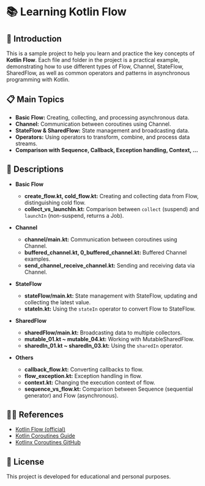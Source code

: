 # 📚 Learning Kotlin Flow 

## 📃 Introduction

This is a sample project to help you learn and practice the key concepts of **Kotlin Flow**. Each file and folder in the project is a practical example, demonstrating how to use different types of Flow, Channel, StateFlow, SharedFlow, as well as common operators and patterns in asynchronous programming with Kotlin.

## 📋 Main Topics

- **Basic Flow:** Creating, collecting, and processing asynchronous data.
- **Channel:** Communication between coroutines using Channel.
- **StateFlow & SharedFlow:** State management and broadcasting data.
- **Operators:** Using operators to transform, combine, and process data streams.
- **Comparison with Sequence, Callback, Exception handling, Context, ...**

## 📝 Descriptions

- **Basic Flow**
  - **create_flow.kt, cold_flow.kt:** Creating and collecting data from Flow, distinguishing cold flow.
  - **collect_vs_launchIn.kt:** Comparison between `collect` (suspend) and `launchIn` (non-suspend, returns a Job).

- **Channel**
    - **channel/main.kt:** Communication between coroutines using Channel.
    - **buffered_channel.kt, 0_buffered_channel.kt:** Buffered Channel examples.
    - **send_channel_receive_channel.kt:** Sending and receiving data via Channel.

- **StateFlow**
    - **stateFlow/main.kt:** State management with StateFlow, updating and collecting the latest value.
    - **stateIn.kt:** Using the `stateIn` operator to convert Flow to StateFlow.

- **SharedFlow**
    - **sharedFlow/main.kt:** Broadcasting data to multiple collectors.
    - **mutable_01.kt ~ mutable_04.kt:** Working with MutableSharedFlow.
    - **sharedIn_01.kt ~ sharedIn_03.kt:** Using the `sharedIn` operator.

- **Others**
    - **callback_flow.kt:** Converting callbacks to flow.
    - **flow_exception.kt:** Exception handling in flow.
    - **context.kt:** Changing the execution context of flow.
    - **sequence_vs_flow.kt:** Comparison between Sequence (sequential generator) and Flow (asynchronous).

## 🧑‍🏫 References

- [Kotlin Flow (official)](https://kotlinlang.org/docs/flow.html)
- [Kotlin Coroutines Guide](https://kotlinlang.org/docs/coroutines-guide.html)
- [Kotlinx Coroutines GitHub](https://github.com/Kotlin/kotlinx.coroutines)

## 📝 License
This project is developed for educational and personal purposes.
